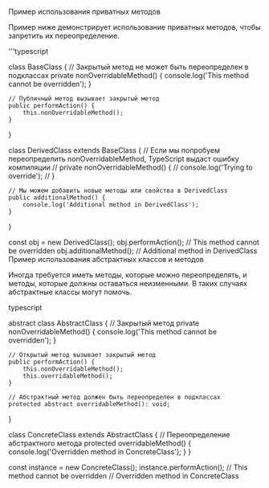 Пример использования приватных методов

Пример ниже демонстрирует использование приватных методов, чтобы запретить их переопределение.

'''typescript

class BaseClass {
    // Закрытый метод не может быть переопределен в подклассах
    private nonOverridableMethod() {
        console.log('This method cannot be overridden');
    }

    // Публичный метод вызывает закрытый метод
    public performAction() {
        this.nonOverridableMethod();
    }
}

class DerivedClass extends BaseClass {
    // Если мы попробуем переопределить nonOverridableMethod, TypeScript выдаст ошибку компиляции
    // private nonOverridableMethod() {
    //     console.log('Trying to override');
    // }

    // Мы можем добавить новые методы или свойства в DerivedClass
    public additionalMethod() {
        console.log('Additional method in DerivedClass');
    }
}

const obj = new DerivedClass();
obj.performAction();  // This method cannot be overridden
obj.additionalMethod();  // Additional method in DerivedClass
Пример использования абстрактных классов и методов

Иногда требуется иметь методы, которые можно переопределять, и методы, которые должны оставаться неизменными. В таких случаях абстрактные классы могут помочь.

typescript

abstract class AbstractClass {
    // Закрытый метод
    private nonOverridableMethod() {
        console.log('This method cannot be overridden');
    }

    // Открытый метод вызывает закрытый метод
    public performAction() {
        this.nonOverridableMethod();
        this.overridableMethod();
    }

    // Абстрактный метод должен быть переопределен в подклассах
    protected abstract overridableMethod(): void;
}

class ConcreteClass extends AbstractClass {
    // Переопределение абстрактного метода
    protected overridableMethod() {
        console.log('Overridden method in ConcreteClass');
    }
}

const instance = new ConcreteClass();
instance.performAction();
// This method cannot be overridden
// Overridden method in ConcreteClass